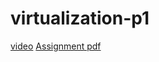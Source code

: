 # virtualization-p1
<a href ="https://github.com/Rakshapr/virtualization-p1/assets/139128976/0d4ea92a-272f-4dd4-ad7e-53982cb28110  ">video</a>
<a href="[21ITR090.pdf](https://github.com/Rakshapr/virtualization-p1/files/12158197/21ITR090.pdf)">Assignment pdf</a>
